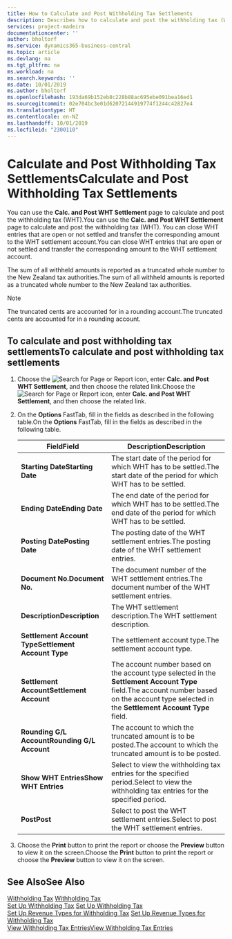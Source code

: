 ```yaml
---
title: How to Calculate and Post Withholding Tax Settlements
description: Describes how to calculate and post the withholding tax (WHT).
services: project-madeira
documentationcenter: ''
author: bholtorf
ms.service: dynamics365-business-central
ms.topic: article
ms.devlang: na
ms.tgt_pltfrm: na
ms.workload: na
ms.search.keywords: ''
ms.date: 10/01/2019
ms.author: bholtorf
ms.openlocfilehash: 193da69b152eb8c228b88ac695ebe091bea16ed1
ms.sourcegitcommit: 02e704bc3e01d62072144919774f1244c42827e4
ms.translationtype: HT
ms.contentlocale: en-NZ
ms.lasthandoff: 10/01/2019
ms.locfileid: "2300110"
---
```

# <a name="calculate-and-post-withholding-tax-settlements"></a><span data-ttu-id="539db-103">Calculate and Post Withholding Tax Settlements</span><span class="sxs-lookup"><span data-stu-id="539db-103">Calculate and Post Withholding Tax Settlements</span></span>
<span data-ttu-id="539db-104">You can use the **Calc. and Post WHT Settlement** page to calculate and post the withholding tax (WHT).</span><span class="sxs-lookup"><span data-stu-id="539db-104">You can use the **Calc. and Post WHT Settlement** page to calculate and post the withholding tax (WHT).</span></span> <span data-ttu-id="539db-105">You can close WHT entries that are open or not settled and transfer the corresponding amount to the WHT settlement account.</span><span class="sxs-lookup"><span data-stu-id="539db-105">You can close WHT entries that are open or not settled and transfer the corresponding amount to the WHT settlement account.</span></span>  

<span data-ttu-id="539db-106">The sum of all withheld amounts is reported as a truncated whole number to the New Zealand tax authorities.</span><span class="sxs-lookup"><span data-stu-id="539db-106">The sum of all withheld amounts is reported as a truncated whole number to the New Zealand tax authorities.</span></span>  

> [!NOTE]  
>  <span data-ttu-id="539db-107">The truncated cents are accounted for in a rounding account.</span><span class="sxs-lookup"><span data-stu-id="539db-107">The truncated cents are accounted for in a rounding account.</span></span>  

## <a name="to-calculate-and-post-withholding-tax-settlements"></a><span data-ttu-id="539db-108">To calculate and post withholding tax settlements</span><span class="sxs-lookup"><span data-stu-id="539db-108">To calculate and post withholding tax settlements</span></span>  

1.  <span data-ttu-id="539db-109">Choose the ![Search for Page or Report](../../media/ui-search/search_small.png "Search for Page or Report icon") icon, enter **Calc. and Post WHT Settlement**, and then choose the related link.</span><span class="sxs-lookup"><span data-stu-id="539db-109">Choose the ![Search for Page or Report](../../media/ui-search/search_small.png "Search for Page or Report icon") icon, enter **Calc. and Post WHT Settlement**, and then choose the related link.</span></span>  
2.  <span data-ttu-id="539db-110">On the **Options** FastTab, fill in the fields as described in the following table.</span><span class="sxs-lookup"><span data-stu-id="539db-110">On the **Options** FastTab, fill in the fields as described in the following table.</span></span>  

    |<span data-ttu-id="539db-111">Field</span><span class="sxs-lookup"><span data-stu-id="539db-111">Field</span></span>|<span data-ttu-id="539db-112">Description</span><span class="sxs-lookup"><span data-stu-id="539db-112">Description</span></span>|  
    |---------------------------------|---------------------------------------|  
    |<span data-ttu-id="539db-113">**Starting Date**</span><span class="sxs-lookup"><span data-stu-id="539db-113">**Starting Date**</span></span>|<span data-ttu-id="539db-114">The start date of the period for which WHT has to be settled.</span><span class="sxs-lookup"><span data-stu-id="539db-114">The start date of the period for which WHT has to be settled.</span></span>|  
    |<span data-ttu-id="539db-115">**Ending Date**</span><span class="sxs-lookup"><span data-stu-id="539db-115">**Ending Date**</span></span>|<span data-ttu-id="539db-116">The end date of the period for which WHT has to be settled.</span><span class="sxs-lookup"><span data-stu-id="539db-116">The end date of the period for which WHT has to be settled.</span></span>|  
    |<span data-ttu-id="539db-117">**Posting Date**</span><span class="sxs-lookup"><span data-stu-id="539db-117">**Posting Date**</span></span>|<span data-ttu-id="539db-118">The posting date of the WHT settlement entries.</span><span class="sxs-lookup"><span data-stu-id="539db-118">The posting date of the WHT settlement entries.</span></span>|  
    |<span data-ttu-id="539db-119">**Document No.**</span><span class="sxs-lookup"><span data-stu-id="539db-119">**Document No.**</span></span>|<span data-ttu-id="539db-120">The document number of the WHT settlement entries.</span><span class="sxs-lookup"><span data-stu-id="539db-120">The document number of the WHT settlement entries.</span></span>|  
    |<span data-ttu-id="539db-121">**Description**</span><span class="sxs-lookup"><span data-stu-id="539db-121">**Description**</span></span>|<span data-ttu-id="539db-122">The WHT settlement description.</span><span class="sxs-lookup"><span data-stu-id="539db-122">The WHT settlement description.</span></span>|  
    |<span data-ttu-id="539db-123">**Settlement Account Type**</span><span class="sxs-lookup"><span data-stu-id="539db-123">**Settlement Account Type**</span></span>|<span data-ttu-id="539db-124">The settlement account type.</span><span class="sxs-lookup"><span data-stu-id="539db-124">The settlement account type.</span></span>|  
    |<span data-ttu-id="539db-125">**Settlement Account**</span><span class="sxs-lookup"><span data-stu-id="539db-125">**Settlement Account**</span></span>|<span data-ttu-id="539db-126">The account number based on the account type selected in the **Settlement Account Type** field.</span><span class="sxs-lookup"><span data-stu-id="539db-126">The account number based on the account type selected in the **Settlement Account Type** field.</span></span>|  
    |<span data-ttu-id="539db-127">**Rounding G/L Account**</span><span class="sxs-lookup"><span data-stu-id="539db-127">**Rounding G/L Account**</span></span>|<span data-ttu-id="539db-128">The account to which the truncated amount is to be posted.</span><span class="sxs-lookup"><span data-stu-id="539db-128">The account to which the truncated amount is to be posted.</span></span>|  
    |<span data-ttu-id="539db-129">**Show WHT Entries**</span><span class="sxs-lookup"><span data-stu-id="539db-129">**Show WHT Entries**</span></span>|<span data-ttu-id="539db-130">Select to view the withholding tax entries for the specified period.</span><span class="sxs-lookup"><span data-stu-id="539db-130">Select to view the withholding tax entries for the specified period.</span></span>|  
    |<span data-ttu-id="539db-131">**Post**</span><span class="sxs-lookup"><span data-stu-id="539db-131">**Post**</span></span>|<span data-ttu-id="539db-132">Select to post the WHT settlement entries.</span><span class="sxs-lookup"><span data-stu-id="539db-132">Select to post the WHT settlement entries.</span></span>|  

3.  <span data-ttu-id="539db-133">Choose the **Print** button to print the report or choose the **Preview** button to view it on the screen.</span><span class="sxs-lookup"><span data-stu-id="539db-133">Choose the **Print** button to print the report or choose the **Preview** button to view it on the screen.</span></span>  

## <a name="see-also"></a><span data-ttu-id="539db-134">See Also</span><span class="sxs-lookup"><span data-stu-id="539db-134">See Also</span></span>  
 <span data-ttu-id="539db-135">[Withholding Tax](withholding-tax.md) </span><span class="sxs-lookup"><span data-stu-id="539db-135">[Withholding Tax](withholding-tax.md) </span></span>  
 <span data-ttu-id="539db-136">[Set Up Withholding Tax](how-to-set-up-withholding-tax.md) </span><span class="sxs-lookup"><span data-stu-id="539db-136">[Set Up Withholding Tax](how-to-set-up-withholding-tax.md) </span></span>  
 <span data-ttu-id="539db-137">[Set Up Revenue Types for Withholding Tax](how-to-set-up-revenue-types-for-withholding-tax.md) </span><span class="sxs-lookup"><span data-stu-id="539db-137">[Set Up Revenue Types for Withholding Tax](how-to-set-up-revenue-types-for-withholding-tax.md) </span></span>  
 [<span data-ttu-id="539db-138">View Withholding Tax Entries</span><span class="sxs-lookup"><span data-stu-id="539db-138">View Withholding Tax Entries</span></span>](how-to-view-withholding-tax-entries.md)
